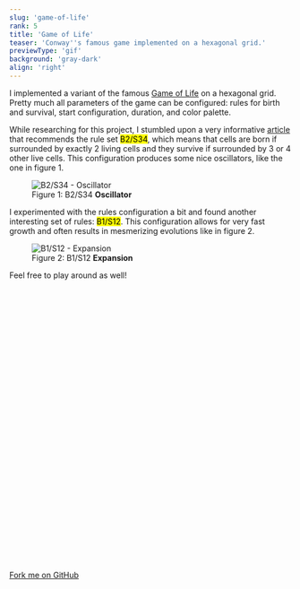 ```yaml
---
slug: 'game-of-life'
rank: 5
title: 'Game of Life'
teaser: 'Conway''s famous game implemented on a hexagonal grid.'
previewType: 'gif'
background: 'gray-dark'
align: 'right'
---
```


I implemented a variant of the famous <a href="https://en.wikipedia.org/wiki/Conway's_Game_of_Life">
Game of Life</a> on a hexagonal grid. Pretty much all parameters of the game can be configured:
rules for birth and survival, start configuration, duration, and color palette.

While researching for this project, I stumbled upon a very
informative <a href="https://davidsiaw.github.io/blog/2014/11/21/hexlife">article</a> that
recommends the rule set <mark>B2/S34</mark>, which means that cells are born if surrounded by
exactly 2 living cells and they survive if surrounded by 3 or 4 other live cells. This configuration
produces some nice oscillators, like the one in figure 1.

<figure>
<img src="game-of-life.gif" alt="B2/S34 - Oscillator"/>
<figcaption>Figure 1: B2/S34 <strong>Oscillator</strong></figcaption>
</figure>


I experimented with the rules configuration a bit and found another interesting set of rules: <mark>
B1/S12</mark>. This configuration allows for very fast growth and often results in mesmerizing
evolutions like in figure 2.


<figure class="no-margin">
<img src="game-of-life/expansion.gif" alt="B1/S12 - Expansion"/>
<figcaption>Figure 2: B1/S12 <strong>Expansion</strong></figcaption>
</figure>

Feel free to play around as well!

<section class="meta-links">
    <a href="https://github.com/LenaSchnedlitz/hexagonal-game-of-life">
    <svg viewBox="0 0 24 24" class="icon"><use xlink:href="icons/sprite.svg#github"/></svg>
    Fork me on GitHub
    <svg viewBox="0 0 24 24" class="icon"><use xlink:href="icons/sprite.svg#arrow-right"/></svg>
    </a>
</section>
